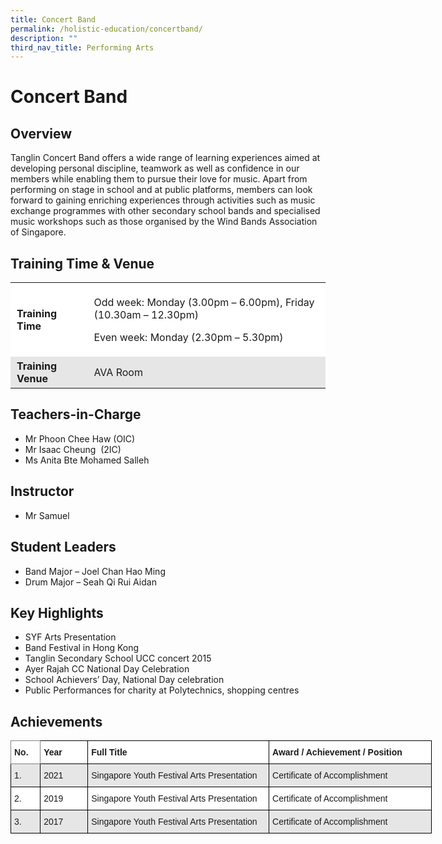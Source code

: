 ```yaml
---
title: Concert Band
permalink: /holistic-education/concertband/
description: ""
third_nav_title: Performing Arts
---
```


Concert Band
============

Overview 
---------

Tanglin Concert Band offers a wide range of learning experiences aimed at developing personal discipline, teamwork as well as confidence in our members while enabling them to pursue their love for music. Apart from performing on stage in school and at public platforms, members can look forward to gaining enriching experiences through activities such as music exchange programmes with other secondary school bands and specialised music workshops such as those organised by the Wind Bands Association of Singapore.

Training Time & Venue
---------------------

<table style="box-sizing: inherit; border-collapse: collapse; border-spacing: 0px; max-width: 100%; width: 622.667px;"><tbody style="box-sizing: inherit;"><tr style="box-sizing: inherit; background: rgb(255, 255, 255);"><td style="box-sizing: inherit; padding: 5px 10px; width: 121px;"><strong style="box-sizing: inherit; font-weight: bold;">Training Time</strong></td><td style="box-sizing: inherit; padding: 5px 10px; width: 487.667px;"><p style="box-sizing: inherit; font-size: 1em;">Odd week: Monday (3.00pm – 6.00pm), Friday (10.30am – 12.30pm)</p><p style="box-sizing: inherit; font-size: 1em;">Even week: Monday (2.30pm – 5.30pm)</p></td></tr><tr style="box-sizing: inherit; background: rgb(230, 230, 230);"><td style="box-sizing: inherit; padding: 5px 10px; width: 121px;"><strong style="box-sizing: inherit; font-weight: bold;">Training Venue</strong></td><td style="box-sizing: inherit; padding: 5px 10px; width: 487.667px;">AVA Room</td></tr></tbody></table>

  
Teachers-in-Charge
---------------------

*   Mr Phoon Chee Haw (OIC)
*   Mr Isaac Cheung  (2IC)
*   Ms Anita Bte Mohamed Salleh

Instructor
----------

*   Mr Samuel

Student Leaders
---------------

*   Band Major – Joel Chan Hao Ming
*   Drum Major – Seah Qi Rui Aidan

Key Highlights
--------------

*   SYF Arts Presentation
*   Band Festival in Hong Kong
*   Tanglin Secondary School UCC concert 2015
*   Ayer Rajah CC National Day Celebration
*   School Achievers’ Day, National Day celebration
*   Public Performances for charity at Polytechnics, shopping centres

Achievements
------------
<style type="text/css">
.tg  {border-collapse:collapse;border-spacing:0;}
.tg td{border-color:black;border-style:solid;border-width:1px;font-family:Arial, sans-serif;font-size:14px;
  overflow:hidden;padding:10px 5px;word-break:normal;}
.tg th{border-color:black;border-style:solid;border-width:1px;font-family:Arial, sans-serif;font-size:14px;
  font-weight:normal;overflow:hidden;padding:10px 5px;word-break:normal;}
.tg .tg-bsu7{background-color:#E6E6E6;text-align:left;vertical-align:middle}
.tg .tg-0f6e{background-color:#FFF;border-color:inherit;color:#222;font-weight:bold;text-align:left;vertical-align:top}
.tg .tg-dgl5{background-color:#FFF;font-weight:bold;text-align:left;vertical-align:top}
.tg .tg-zr06{background-color:#FFF;text-align:left;vertical-align:middle}
</style>
<table class="tg" style="undefined;table-layout: fixed; width: 674px">
<colgroup>
<col style="width: 47.2px">
<col style="width: 76.2px">
<col style="width: 290.2px">
<col style="width: 260.2px">
</colgroup>
<thead>
  <tr>
    <th class="tg-0f6e"><span style="font-weight:bold">No.</span></th>
    <th class="tg-dgl5"><span style="font-weight:bold">Year</span></th>
    <th class="tg-dgl5"><span style="font-weight:bold">Full Title</span></th>
    <th class="tg-dgl5"><span style="font-weight:bold">Award / Achievement / Position</span></th>
  </tr>
</thead>
<tbody>
  <tr>
    <td class="tg-bsu7">1.</td>
    <td class="tg-bsu7">2021</td>
    <td class="tg-bsu7">Singapore Youth Festival Arts Presentation </td>
    <td class="tg-bsu7">Certificate of Accomplishment</td>
  </tr>
  <tr>
    <td class="tg-zr06">2.</td>
    <td class="tg-zr06">2019</td>
    <td class="tg-zr06">Singapore Youth Festival Arts Presentation </td>
    <td class="tg-zr06">Certificate of Accomplishment</td>
  </tr>
  <tr>
    <td class="tg-bsu7">3.</td>
    <td class="tg-bsu7">2017</td>
    <td class="tg-bsu7">Singapore Youth Festival Arts Presentation </td>
    <td class="tg-bsu7">Certificate of Accomplishment</td>
  </tr>
</tbody>
</table>